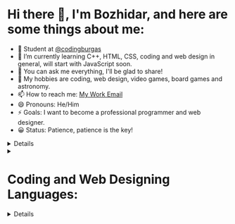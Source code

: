 <h1> Hi there 👋, I'm Bozhidar, and here are some things about me: </h1>

- 🔭 Student at <a href="https://www.codingburgas.bg/"> @codingburgas </a>
- 🌱 I’m currently learning C++, HTML, CSS, coding and web design in general, will start with JavaScript soon.
- 💬 You can ask me everything, I'll be glad to share!
- 👯 My hobbies are coding, web design, video games, board games and astronomy.
- 📫 How to reach me: <a href="mailto:BADimov21@codingburgas.bg"> My Work Email </a>
- 😄 Pronouns: He/Him
- ⚡ Goals: I want to become a professional programmer and web designer.
- 😀 Status: Patience, patience is the key!

<details>
       <suummary><h1>Professional Certificates:</h1></summary>
<a href="https://www.credly.com/badges/f1f770a9-323f-4181-b5bc-7b5f38abc063" > <img src="https://images.credly.com/size/680x680/images/fd092703-61db-4e9f-9c7c-2211d44ca87d/MOS_Word.png" height="50" weight="50"> </a>
</details>
       
<details>
       <summary><h1>Coding and Web Designing Languages:</h1></summary>
       <a href="https://en.wikipedia.org/wiki/C%2B%2B" > <img src="https://upload.wikimedia.org/wikipedia/commons/thumb/1/18/ISO_C%2B%2B_Logo.svg/180px-ISO_C%2B%2B_Logo.svg.png" height="50" weight="50"> </a>
       <a href="https://en.wikipedia.org/wiki/HTML5" > <img src="https://raw.githubusercontent.com/devicons/devicon/1119b9f84c0290e0f0b38982099a2bd027a48bf1/icons/html5/html5-plain-wordmark.svg" height="50" weight="50"> </a>
       <a href="https://en.wikipedia.org/wiki/CSS" ><img src="https://raw.githubusercontent.com/devicons/devicon/1119b9f84c0290e0f0b38982099a2bd027a48bf1/icons/css3/css3-plain-wordmark.svg" height="50" weight="50">
</details>
       
<details>
       <summary><h1>Tools:</h1></summary>
       <a href="https://en.wikipedia.org/wiki/Microsoft_Visual_Studio" ><img src="https://raw.githubusercontent.com/devicons/devicon/1119b9f84c0290e0f0b38982099a2bd027a48bf1/icons/visualstudio/visualstudio-plain.svg" height="50" weight="50">
       <a href="https://en.wikipedia.org/wiki/Visual_Studio_Code" ><img src="https://github.com/YVSimeonova19/YVSimeonova19/blob/master/images/vscode.png?raw=true" height="50" weight="50">
       <a href="https://en.wikipedia.org/wiki/Replit" ><img src="https://upload.wikimedia.org/wikipedia/commons/thumb/b/b2/Repl.it_logo.svg/330px-Repl.it_logo.svg.png" height="50" weight="50">
       <a href="https://en.wikipedia.org/wiki/GitHub" ><img src="https://raw.githubusercontent.com/devicons/devicon/1119b9f84c0290e0f0b38982099a2bd027a48bf1/icons/github/github-original.svg" height="50" weight="50">
       <a href="https://bg.wikipedia.org/wiki/Microsoft_Word" ><img src="https://upload.wikimedia.org/wikipedia/commons/thumb/f/fd/Microsoft_Office_Word_%282019%E2%80%93present%29.svg/98px-Microsoft_Office_Word_%282019%E2%80%93present%29.svg.png" height="50" weight="50">
       <a href="https://bg.wikipedia.org/wiki/Microsoft_Excel" ><img src="https://upload.wikimedia.org/wikipedia/commons/thumb/3/34/Microsoft_Office_Excel_%282019%E2%80%93present%29.svg/98px-Microsoft_Office_Excel_%282019%E2%80%93present%29.svg.png" height="50" weight="50">
       <a href="https://bg.wikipedia.org/wiki/Microsoft_PowerPoint" ><img src="https://upload.wikimedia.org/wikipedia/commons/thumb/0/0d/Microsoft_Office_PowerPoint_%282019%E2%80%93present%29.svg/98px-Microsoft_Office_PowerPoint_%282019%E2%80%93present%29.svg.png" height="50" weight="50">
        <a href="https://bg.wikipedia.org/wiki/Microsoft_Office" ><img src="https://upload.wikimedia.org/wikipedia/commons/thumb/5/5f/Microsoft_Office_logo_%282019%E2%80%93present%29.svg/150px-Microsoft_Office_logo_%282019%E2%80%93present%29.svg.png" height="50" weight="50">
</details>
